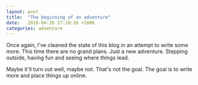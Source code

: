 ```yaml
---
layout: post
title:  "The beginning of an adventure"
date:   2018-04-26 17:10:26 +1000
categories: adventure
---
```


Once again, I've cleaned the state of this blog in an attempt to write some more. This time there are no grand plans. Just a new adventure. Stepping outside, having fun and seeing where things lead.

Maybe it'll turn out well, maybe not. That's not the goal. The goal is to write more and place things up online.
